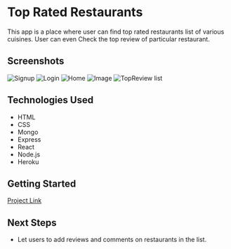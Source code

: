 # Top Rated Restaurants

This app is a place where user can find top rated restaurants list of various cuisines. User can even Check the top review of particular restaurant.

## Screenshots
![Signup](https://i.imgur.com/i4PnR5p.png)
![Login](https://i.imgur.com/40x8QV9.png)
![Home](https://i.imgur.com/TcxqNL0.png)
![Image](https://i.imgur.com/8RLJy8B.jpeg)
![TopReview list](https://i.imgur.com/3ibCVmN.png)

## Technologies Used

* HTML
* CSS
* Mongo
* Express
* React
* Node.js
* Heroku

## Getting Started

[Project Link](https://react-restaurant-project.herokuapp.com/)

## Next Steps

* Let users to add reviews and comments on restaurants in the list.

